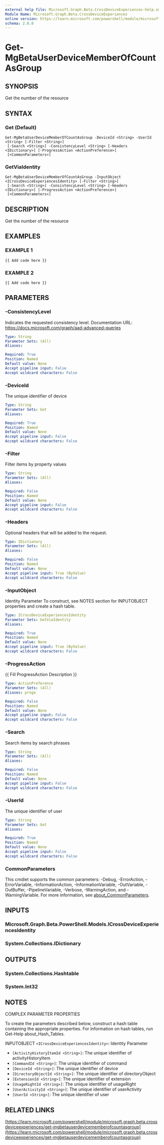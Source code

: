 ```yaml
---
external help file: Microsoft.Graph.Beta.CrossDeviceExperiences-help.xml
Module Name: Microsoft.Graph.Beta.CrossDeviceExperiences
online version: https://learn.microsoft.com/powershell/module/microsoft.graph.beta.crossdeviceexperiences/get-mgbetauserdevicememberofcountasgroup
schema: 2.0.0
---
```


# Get-MgBetaUserDeviceMemberOfCountAsGroup

## SYNOPSIS
Get the number of the resource

## SYNTAX

### Get (Default)
```
Get-MgBetaUserDeviceMemberOfCountAsGroup -DeviceId <String> -UserId <String> [-Filter <String>]
 [-Search <String>] -ConsistencyLevel <String> [-Headers <IDictionary>] [-ProgressAction <ActionPreference>]
 [<CommonParameters>]
```

### GetViaIdentity
```
Get-MgBetaUserDeviceMemberOfCountAsGroup -InputObject <ICrossDeviceExperiencesIdentity> [-Filter <String>]
 [-Search <String>] -ConsistencyLevel <String> [-Headers <IDictionary>] [-ProgressAction <ActionPreference>]
 [<CommonParameters>]
```

## DESCRIPTION
Get the number of the resource

## EXAMPLES

### EXAMPLE 1
```
{{ Add code here }}
```

### EXAMPLE 2
```
{{ Add code here }}
```

## PARAMETERS

### -ConsistencyLevel
Indicates the requested consistency level.
Documentation URL: https://docs.microsoft.com/graph/aad-advanced-queries

```yaml
Type: String
Parameter Sets: (All)
Aliases:

Required: True
Position: Named
Default value: None
Accept pipeline input: False
Accept wildcard characters: False
```

### -DeviceId
The unique identifier of device

```yaml
Type: String
Parameter Sets: Get
Aliases:

Required: True
Position: Named
Default value: None
Accept pipeline input: False
Accept wildcard characters: False
```

### -Filter
Filter items by property values

```yaml
Type: String
Parameter Sets: (All)
Aliases:

Required: False
Position: Named
Default value: None
Accept pipeline input: False
Accept wildcard characters: False
```

### -Headers
Optional headers that will be added to the request.

```yaml
Type: IDictionary
Parameter Sets: (All)
Aliases:

Required: False
Position: Named
Default value: None
Accept pipeline input: True (ByValue)
Accept wildcard characters: False
```

### -InputObject
Identity Parameter
To construct, see NOTES section for INPUTOBJECT properties and create a hash table.

```yaml
Type: ICrossDeviceExperiencesIdentity
Parameter Sets: GetViaIdentity
Aliases:

Required: True
Position: Named
Default value: None
Accept pipeline input: True (ByValue)
Accept wildcard characters: False
```

### -ProgressAction
{{ Fill ProgressAction Description }}

```yaml
Type: ActionPreference
Parameter Sets: (All)
Aliases: proga

Required: False
Position: Named
Default value: None
Accept pipeline input: False
Accept wildcard characters: False
```

### -Search
Search items by search phrases

```yaml
Type: String
Parameter Sets: (All)
Aliases:

Required: False
Position: Named
Default value: None
Accept pipeline input: False
Accept wildcard characters: False
```

### -UserId
The unique identifier of user

```yaml
Type: String
Parameter Sets: Get
Aliases:

Required: True
Position: Named
Default value: None
Accept pipeline input: False
Accept wildcard characters: False
```

### CommonParameters
This cmdlet supports the common parameters: -Debug, -ErrorAction, -ErrorVariable, -InformationAction, -InformationVariable, -OutVariable, -OutBuffer, -PipelineVariable, -Verbose, -WarningAction, and -WarningVariable. For more information, see [about_CommonParameters](http://go.microsoft.com/fwlink/?LinkID=113216).

## INPUTS

### Microsoft.Graph.Beta.PowerShell.Models.ICrossDeviceExperiencesIdentity
### System.Collections.IDictionary
## OUTPUTS

### System.Collections.Hashtable
### System.Int32
## NOTES
COMPLEX PARAMETER PROPERTIES

To create the parameters described below, construct a hash table containing the appropriate properties.
For information on hash tables, run Get-Help about_Hash_Tables.

INPUTOBJECT `<ICrossDeviceExperiencesIdentity>`: Identity Parameter
  - `[ActivityHistoryItemId <String>]`: The unique identifier of activityHistoryItem
  - `[CommandId <String>]`: The unique identifier of command
  - `[DeviceId <String>]`: The unique identifier of device
  - `[DirectoryObjectId <String>]`: The unique identifier of directoryObject
  - `[ExtensionId <String>]`: The unique identifier of extension
  - `[UsageRightId <String>]`: The unique identifier of usageRight
  - `[UserActivityId <String>]`: The unique identifier of userActivity
  - `[UserId <String>]`: The unique identifier of user

## RELATED LINKS

[https://learn.microsoft.com/powershell/module/microsoft.graph.beta.crossdeviceexperiences/get-mgbetauserdevicememberofcountasgroup](https://learn.microsoft.com/powershell/module/microsoft.graph.beta.crossdeviceexperiences/get-mgbetauserdevicememberofcountasgroup)




